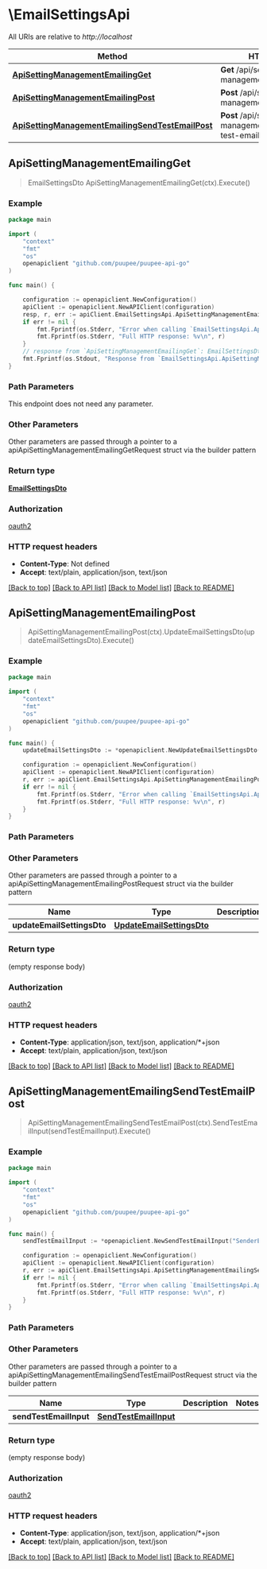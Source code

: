 # \EmailSettingsApi

All URIs are relative to *http://localhost*

Method | HTTP request | Description
------------- | ------------- | -------------
[**ApiSettingManagementEmailingGet**](EmailSettingsApi.md#ApiSettingManagementEmailingGet) | **Get** /api/setting-management/emailing | 
[**ApiSettingManagementEmailingPost**](EmailSettingsApi.md#ApiSettingManagementEmailingPost) | **Post** /api/setting-management/emailing | 
[**ApiSettingManagementEmailingSendTestEmailPost**](EmailSettingsApi.md#ApiSettingManagementEmailingSendTestEmailPost) | **Post** /api/setting-management/emailing/send-test-email | 



## ApiSettingManagementEmailingGet

> EmailSettingsDto ApiSettingManagementEmailingGet(ctx).Execute()



### Example

```go
package main

import (
    "context"
    "fmt"
    "os"
    openapiclient "github.com/puupee/puupee-api-go"
)

func main() {

    configuration := openapiclient.NewConfiguration()
    apiClient := openapiclient.NewAPIClient(configuration)
    resp, r, err := apiClient.EmailSettingsApi.ApiSettingManagementEmailingGet(context.Background()).Execute()
    if err != nil {
        fmt.Fprintf(os.Stderr, "Error when calling `EmailSettingsApi.ApiSettingManagementEmailingGet``: %v\n", err)
        fmt.Fprintf(os.Stderr, "Full HTTP response: %v\n", r)
    }
    // response from `ApiSettingManagementEmailingGet`: EmailSettingsDto
    fmt.Fprintf(os.Stdout, "Response from `EmailSettingsApi.ApiSettingManagementEmailingGet`: %v\n", resp)
}
```

### Path Parameters

This endpoint does not need any parameter.

### Other Parameters

Other parameters are passed through a pointer to a apiApiSettingManagementEmailingGetRequest struct via the builder pattern


### Return type

[**EmailSettingsDto**](EmailSettingsDto.md)

### Authorization

[oauth2](../README.md#oauth2)

### HTTP request headers

- **Content-Type**: Not defined
- **Accept**: text/plain, application/json, text/json

[[Back to top]](#) [[Back to API list]](../README.md#documentation-for-api-endpoints)
[[Back to Model list]](../README.md#documentation-for-models)
[[Back to README]](../README.md)


## ApiSettingManagementEmailingPost

> ApiSettingManagementEmailingPost(ctx).UpdateEmailSettingsDto(updateEmailSettingsDto).Execute()



### Example

```go
package main

import (
    "context"
    "fmt"
    "os"
    openapiclient "github.com/puupee/puupee-api-go"
)

func main() {
    updateEmailSettingsDto := *openapiclient.NewUpdateEmailSettingsDto("DefaultFromAddress_example", "DefaultFromDisplayName_example") // UpdateEmailSettingsDto |  (optional)

    configuration := openapiclient.NewConfiguration()
    apiClient := openapiclient.NewAPIClient(configuration)
    r, err := apiClient.EmailSettingsApi.ApiSettingManagementEmailingPost(context.Background()).UpdateEmailSettingsDto(updateEmailSettingsDto).Execute()
    if err != nil {
        fmt.Fprintf(os.Stderr, "Error when calling `EmailSettingsApi.ApiSettingManagementEmailingPost``: %v\n", err)
        fmt.Fprintf(os.Stderr, "Full HTTP response: %v\n", r)
    }
}
```

### Path Parameters



### Other Parameters

Other parameters are passed through a pointer to a apiApiSettingManagementEmailingPostRequest struct via the builder pattern


Name | Type | Description  | Notes
------------- | ------------- | ------------- | -------------
 **updateEmailSettingsDto** | [**UpdateEmailSettingsDto**](UpdateEmailSettingsDto.md) |  | 

### Return type

 (empty response body)

### Authorization

[oauth2](../README.md#oauth2)

### HTTP request headers

- **Content-Type**: application/json, text/json, application/*+json
- **Accept**: text/plain, application/json, text/json

[[Back to top]](#) [[Back to API list]](../README.md#documentation-for-api-endpoints)
[[Back to Model list]](../README.md#documentation-for-models)
[[Back to README]](../README.md)


## ApiSettingManagementEmailingSendTestEmailPost

> ApiSettingManagementEmailingSendTestEmailPost(ctx).SendTestEmailInput(sendTestEmailInput).Execute()



### Example

```go
package main

import (
    "context"
    "fmt"
    "os"
    openapiclient "github.com/puupee/puupee-api-go"
)

func main() {
    sendTestEmailInput := *openapiclient.NewSendTestEmailInput("SenderEmailAddress_example", "TargetEmailAddress_example", "Subject_example") // SendTestEmailInput |  (optional)

    configuration := openapiclient.NewConfiguration()
    apiClient := openapiclient.NewAPIClient(configuration)
    r, err := apiClient.EmailSettingsApi.ApiSettingManagementEmailingSendTestEmailPost(context.Background()).SendTestEmailInput(sendTestEmailInput).Execute()
    if err != nil {
        fmt.Fprintf(os.Stderr, "Error when calling `EmailSettingsApi.ApiSettingManagementEmailingSendTestEmailPost``: %v\n", err)
        fmt.Fprintf(os.Stderr, "Full HTTP response: %v\n", r)
    }
}
```

### Path Parameters



### Other Parameters

Other parameters are passed through a pointer to a apiApiSettingManagementEmailingSendTestEmailPostRequest struct via the builder pattern


Name | Type | Description  | Notes
------------- | ------------- | ------------- | -------------
 **sendTestEmailInput** | [**SendTestEmailInput**](SendTestEmailInput.md) |  | 

### Return type

 (empty response body)

### Authorization

[oauth2](../README.md#oauth2)

### HTTP request headers

- **Content-Type**: application/json, text/json, application/*+json
- **Accept**: text/plain, application/json, text/json

[[Back to top]](#) [[Back to API list]](../README.md#documentation-for-api-endpoints)
[[Back to Model list]](../README.md#documentation-for-models)
[[Back to README]](../README.md)

